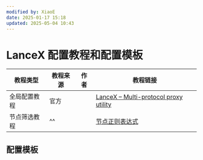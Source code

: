 ```yaml
---
modified by: XiaoE
date: 2025-01-17 15:18
updated: 2025-05-04 10:43
---
```

# LanceX 配置教程和配置模板

| 教程类型   | 教程来源 | 作者  | 教程链接                                                                                                                                          |
| ------ | ---- | --- | --------------------------------------------------------------------------------------------------------------------------------------------- |
| 全局配置教程 | 官方   |     | [LanceX – Multi-protocol proxy utility](https://shadowboat.app/lancexapp/zh/)                                                                 |
| 节点筛选教程 | ^^   |     | [节点正则表达式](https://github.com/LaolunsiG/PCR/blob/main/Agency_Wiki/%E8%8A%82%E7%82%B9%E7%9A%84%E6%AD%A3%E5%88%99%E8%A1%A8%E8%BE%BE%E5%BC%8F.md) |

## 配置模板